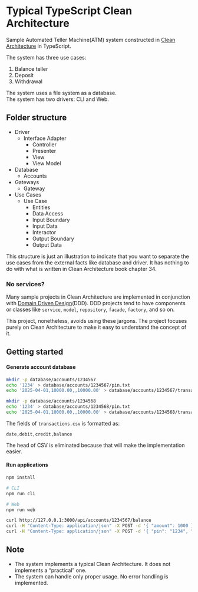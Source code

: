 # Typical TypeScript Clean Architecture

Sample Automated Teller Machine(ATM) system constructed in [Clean Architecture](https://blog.cleancoder.com/uncle-bob/2012/08/13/the-clean-architecture.html) in TypeScript.

The system has three use cases:

1. Balance teller
2. Deposit
3. Withdrawal

The system uses a file system as a database.<br>
The system has two drivers: CLI and Web.

## Folder structure

- Driver
  - Interface Adapter
    - Controller
    - Presenter
    - View
    - View Model
- Database
  - Accounts
- Gateways
  - Gateway
- Use Cases
  - Use Case
    - Entities
    - Data Access
    - Input Boundary
    - Input Data
    - Interactor
    - Output Boundary
    - Output Data

This structure is just an illustration to indicate that you want to separate the use cases from the external facts like database and driver. It has nothing to do with what is written in Clean Architecture book chapter 34.

### No services?

Many sample projects in Clean Architecture are implemented in conjunction with [Domain Driven Design](https://en.wikipedia.org/wiki/Domain-driven_design)(DDD). DDD projects tend to have components or classes like `service`, `model`, `repository`, `facade`, `factory`, and so on.

This project, nonetheless, avoids using these jargons. The project focuses purely on Clean Architecture to make it easy to understand the concept of it.

## Getting started

#### Generate account database

```sh
mkdir -p database/accounts/1234567
echo '1234' > database/accounts/1234567/pin.txt
echo '2025-04-01,10000.00,,10000.00' > database/accounts/1234567/transactions.csv

mkdir -p database/accounts/1234568
echo '1234' > database/accounts/1234568/pin.txt
echo '2025-04-01,10000.00,,10000.00' > database/accounts/1234568/transactions.csv
```

The fields of `transactions.csv` is formatted as:

```csv
date,debit,credit,balance
```

The head of CSV is eliminated because that will make the implementation easier.

#### Run applications

```bash
npm install

# CLI
npm run cli

# Web
npm run web

curl http://127.0.0.1:3000/api/accounts/1234567/balance
curl -H "Content-Type: application/json" -X POST -d '{ "amount": 1000 }' http://127.0.0.1:3000/api/accounts/1234567/deposits
curl -H "Content-Type: application/json" -X POST -d '{ "pin": "1234", "amount": 500 }' http://127.0.0.1:3000/api/accounts/1234567/withdrawals
```

##  Note

- The system implements a typical Clean Architecture. It does not implements a “practical” one.
- The system can handle only proper usage. No error handling is implemented.
